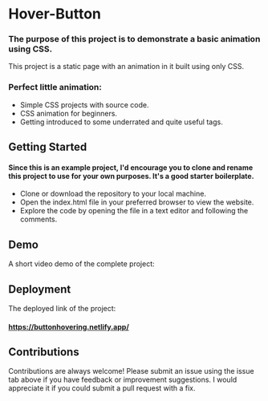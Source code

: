 # Hover-Button

### The purpose of this project is to demonstrate a basic animation using CSS.

This project is a static page with an animation in it built using only CSS.

### Perfect little animation:

* Simple CSS projects with source code.
* CSS animation for beginners.
* Getting introduced to some underrated and quite useful tags.

## Getting Started
#### Since this is an example project, I'd encourage you to clone and rename this project to use for your own purposes. It's a good starter boilerplate.

* Clone or download the repository to your local machine.
* Open the index.html file in your preferred browser to view the website.
* Explore the code by opening the file in a text editor and following the comments.

## Demo

A short video demo of the complete project: 







## Deployment

The deployed link of the project:
#### https://buttonhovering.netlify.app/

## Contributions

Contributions are always welcome! Please submit an issue using the issue tab above if you have feedback or improvement suggestions. I would appreciate it if you could submit a pull request with a fix.